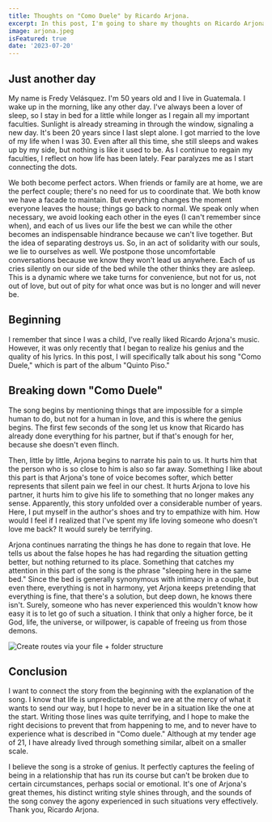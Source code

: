 ```yaml
---
title: Thoughts on "Como Duele" by Ricardo Arjona.
excerpt: In this post, I'm going to share my thoughts on Ricardo Arjona's song "Como Duele." In an exercise of schizophrenia, I want to discuss this from different perspectives.
image: arjona.jpeg
isFeatured: true
date: '2023-07-20'
---
```


## Just another day

My name is Fredy Velásquez. I'm 50 years old and I live in Guatemala. I wake up in the morning, like any other day. I've always been a lover of sleep, so I stay in bed for a little while longer as I regain all my important faculties. Sunlight is already streaming in through the window, signaling a new day. It's been 20 years since I last slept alone. I got married to the love of my life when I was 30. Even after all this time, she still sleeps and wakes up by my side, but nothing is like it used to be. As I continue to regain my faculties, I reflect on how life has been lately. Fear paralyzes me as I start connecting the dots.

We both become perfect actors. When friends or family are at home, we are the perfect couple; there's no need for us to coordinate that. We both know we have a facade to maintain. But everything changes the moment everyone leaves the house; things go back to normal. We speak only when necessary, we avoid looking each other in the eyes (I can't remember since when), and each of us lives our life the best we can while the other becomes an indispensable hindrance because we can't live together. But the idea of separating destroys us. So, in an act of solidarity with our souls, we lie to ourselves as well. We postpone those uncomfortable conversations because we know they won't lead us anywhere. Each of us cries silently on our side of the bed while the other thinks they are asleep. This is a dynamic where we take turns for convenience, but not for us, not out of love, but out of pity for what once was but is no longer and will never be.



## Beginning

I remember that since I was a child, I've really liked Ricardo Arjona's music. However, it was only recently that I began to realize his genius and the quality of his lyrics. In this post, I will specifically talk about his song "Como Duele," which is part of the album "Quinto Piso."

## Breaking down "Como Duele"

The song begins by mentioning things that are impossible for a simple human to do, but not for a human in love, and this is where the genius begins. The first few seconds of the song let us know that Ricardo has already done everything for his partner, but if that's enough for her, because she doesn't even flinch.

Then, little by little, Arjona begins to narrate his pain to us. It hurts him that the person who is so close to him is also so far away. Something I like about this part is that Arjona's tone of voice becomes softer, which better represents that silent pain we feel in our chest. It hurts Arjona to love his partner, it hurts him to give his life to something that no longer makes any sense. Apparently, this story unfolded over a considerable number of years. Here, I put myself in the author's shoes and try to empathize with him. How would I feel if I realized that I've spent my life loving someone who doesn't love me back? It would surely be terrifying.

Arjona continues narrating the things he has done to regain that love. He tells us about the false hopes he has had regarding the situation getting better, but nothing returned to its place. Something that catches my attention in this part of the song is the phrase "sleeping here in the same bed." Since the bed is generally synonymous with intimacy in a couple, but even there, everything is not in harmony, yet Arjona keeps pretending that everything is fine, that there's a solution, but deep down, he knows there isn't. Surely, someone who has never experienced this wouldn't know how easy it is to let go of such a situation. I think that only a higher force, be it God, life, the universe, or willpower, is capable of freeing us from those demons.

![Create routes via your file + folder structure](arjona4.jpeg)

## Conclusion

I want to connect the story from the beginning with the explanation of the song. I know that life is unpredictable, and we are at the mercy of what it wants to send our way, but I hope to never be in a situation like the one at the start. Writing those lines was quite terrifying, and I hope to make the right decisions to prevent that from happening to me, and to never have to experience what is described in "Como duele." Although at my tender age of 21, I have already lived through something similar, albeit on a smaller scale.

I believe the song is a stroke of genius. It perfectly captures the feeling of being in a relationship that has run its course but can't be broken due to certain circumstances, perhaps social or emotional. It's one of Arjona's great themes, his distinct writing style shines through, and the sounds of the song convey the agony experienced in such situations very effectively. Thank you, Ricardo Arjona.
